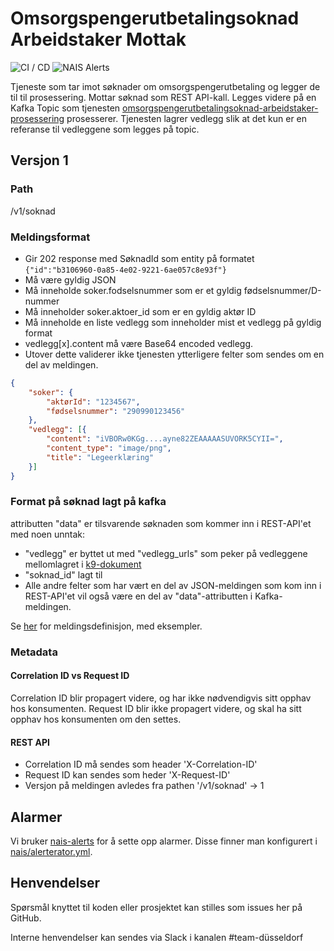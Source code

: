 # Omsorgspengerutbetalingsoknad Arbeidstaker Mottak
![CI / CD](https://github.com/navikt/omsorgspengerutbetalingsoknad-arbeidstaker-mottak/workflows/CI%20/%20CD/badge.svg)
![NAIS Alerts](https://github.com/navikt/omsorgspengerutbetalingsoknad-arbeidstaker-mottak/workflows/Alerts/badge.svg)

Tjeneste som tar imot søknader om omsorgspengerutbetaling og legger de til til prosessering.
Mottar søknad som REST API-kall. Legges videre på en Kafka Topic som tjenesten [omsorgspengerutbetalingsoknad-arbeidstaker-prosessering](https://github.com/navikt/omsorgspengerutbetalingsoknad-arbeidstaker-prosessering) prosesserer.
Tjenesten lagrer vedlegg slik at det kun er en referanse til vedleggene som legges på topic.

## Versjon 1
### Path
/v1/soknad

### Meldingsformat
- Gir 202 response med SøknadId som entity på formatet ```{"id":"b3106960-0a85-4e02-9221-6ae057c8e93f"}```
- Må være gyldig JSON
- Må inneholde soker.fodselsnummer som er et gyldig fødselsnummer/D-nummer
- Må inneholder soker.aktoer_id som er en gyldig aktør ID
- Må inneholde en liste vedlegg som inneholder mist et vedlegg på gyldig format
- vedlegg[x].content må være Base64 encoded vedlegg.
- Utover dette validerer ikke tjenesten ytterligere felter som sendes om en del av meldingen.

```json
{
	"soker": {
        "aktørId": "1234567",
		"fødselsnummer": "290990123456"
	},
	"vedlegg": [{
		"content": "iVBORw0KGg....ayne82ZEAAAAASUVORK5CYII=",
		"content_type": "image/png",
		"title": "Legeerklæring"
	}]
}
```

### Format på søknad lagt på kafka
attributten "data" er tilsvarende søknaden som kommer inn i REST-API'et med noen unntak:
- "vedlegg" er byttet ut med "vedlegg_urls" som peker på vedleggene mellomlagret i [k9-dokument](https://github.com/navikt/k9-dokument)
- "soknad_id" lagt til
- Alle andre felter som har vært en del av JSON-meldingen som kom inn i REST-API'et vil også være en del av "data"-attributten i Kafka-meldingen.

Se [her](https://navikt.github.io/omsorgspengerutbetalingsoknad-arbeidstaker-mottak) for meldingsdefinisjon, med eksempler.

### Metadata
#### Correlation ID vs Request ID
Correlation ID blir propagert videre, og har ikke nødvendigvis sitt opphav hos konsumenten.
Request ID blir ikke propagert videre, og skal ha sitt opphav hos konsumenten om den settes.

#### REST API
- Correlation ID må sendes som header 'X-Correlation-ID'
- Request ID kan sendes som heder 'X-Request-ID'
- Versjon på meldingen avledes fra pathen '/v1/soknad' -> 1

## Alarmer
Vi bruker [nais-alerts](https://doc.nais.io/observability/alerts) for å sette opp alarmer. Disse finner man konfigurert i [nais/alerterator.yml](nais/alerterator.yml).

## Henvendelser
Spørsmål knyttet til koden eller prosjektet kan stilles som issues her på GitHub.

Interne henvendelser kan sendes via Slack i kanalen #team-düsseldorf
